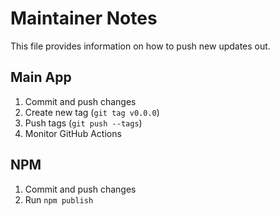 # Maintainer Notes

This file provides information on how to push new updates out.

## Main App

1. Commit and push changes
2. Create new tag (`git tag v0.0.0`)
3. Push tags (`git push --tags`)
4. Monitor GitHub Actions

## NPM

1. Commit and push changes
2. Run `npm publish`